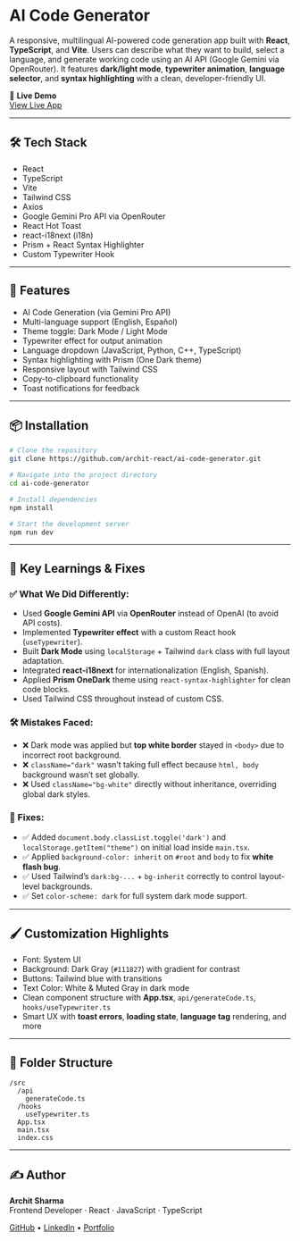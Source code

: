 # AI Code Generator

A responsive, multilingual AI-powered code generation app built with **React**, **TypeScript**, and **Vite**. Users can describe what they want to build, select a language, and generate working code using an AI API (Google Gemini via OpenRouter). It features **dark/light mode**, **typewriter animation**, **language selector**, and **syntax highlighting** with a clean, developer-friendly UI.

📍 **Live Demo**  
[View Live App](https://your-vercel-link.vercel.app)

---

## 🛠️ Tech Stack

- React
- TypeScript
- Vite
- Tailwind CSS
- Axios
- Google Gemini Pro API via OpenRouter
- React Hot Toast
- react-i18next (i18n)
- Prism + React Syntax Highlighter
- Custom Typewriter Hook

---

## 🚀 Features

- AI Code Generation (via Gemini Pro API)
- Multi-language support (English, Español)
- Theme toggle: Dark Mode / Light Mode
- Typewriter effect for output animation
- Language dropdown (JavaScript, Python, C++, TypeScript)
- Syntax highlighting with Prism (One Dark theme)
- Responsive layout with Tailwind CSS
- Copy-to-clipboard functionality
- Toast notifications for feedback

---

## 📦 Installation

```bash
# Clone the repository
git clone https://github.com/archit-react/ai-code-generator.git

# Navigate into the project directory
cd ai-code-generator

# Install dependencies
npm install

# Start the development server
npm run dev
```

---

## 🧠 Key Learnings & Fixes

### ✅ What We Did Differently:

- Used **Google Gemini API** via **OpenRouter** instead of OpenAI (to avoid API costs).
- Implemented **Typewriter effect** with a custom React hook (`useTypewriter`).
- Built **Dark Mode** using `localStorage` + Tailwind `dark` class with full layout adaptation.
- Integrated **react-i18next** for internationalization (English, Spanish).
- Applied **Prism OneDark** theme using `react-syntax-highlighter` for clean code blocks.
- Used Tailwind CSS throughout instead of custom CSS.

### 🛠️ Mistakes Faced:

- ❌ Dark mode was applied but **top white border** stayed in `<body>` due to incorrect root background.
- ❌ `className="dark"` wasn’t taking full effect because `html, body` background wasn’t set globally.
- ❌ Used `className="bg-white"` directly without inheritance, overriding global dark styles.

### 🧪 Fixes:

- ✅ Added `document.body.classList.toggle('dark')` and `localStorage.getItem("theme")` on initial load inside `main.tsx`.
- ✅ Applied `background-color: inherit` on `#root` and `body` to fix **white flash bug**.
- ✅ Used Tailwind’s `dark:bg-...` + `bg-inherit` correctly to control layout-level backgrounds.
- ✅ Set `color-scheme: dark` for full system dark mode support.

---

## 🖌️ Customization Highlights

- Font: System UI
- Background: Dark Gray (`#111827`) with gradient for contrast
- Buttons: Tailwind blue with transitions
- Text Color: White & Muted Gray in dark mode
- Clean component structure with **App.tsx**, `api/generateCode.ts`, `hooks/useTypewriter.ts`
- Smart UX with **toast errors**, **loading state**, **language tag** rendering, and more

---

## 📂 Folder Structure

```
/src
  /api
    generateCode.ts
  /hooks
    useTypewriter.ts
  App.tsx
  main.tsx
  index.css
```

---

## ✍️ Author

**Archit Sharma**  
Frontend Developer · React · JavaScript · TypeScript

[GitHub](https://github.com/archit-react) • [LinkedIn](https://linkedin.com/in/your-profile) • [Portfolio](https://your-portfolio.com)
